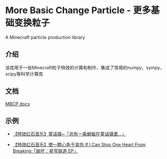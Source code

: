# More Basic Change Particle - 更多基础变换粒子
A Minecraft particle production library

## 介绍
该库用于一些Minecraft粒子特效的计算和制作，集成了常用的numpy，sympy，scipy等科学计算库

## 文档
[MBCP docs](https://mbcp.liteyuki.icu)

## 示例
- [【特效红石音乐】童话镇~「总有一条蜿蜒在童话镇里...」](https://www.bilibili.com/video/BV1xE4m1d72j)

- [【特效红石音乐】使一颗心免于哀伤 If I Can Stop One Heart From Breaking「崩坏：星穹铁道 EP」](https://www.bilibili.com/video/BV1B1421t7i3)

